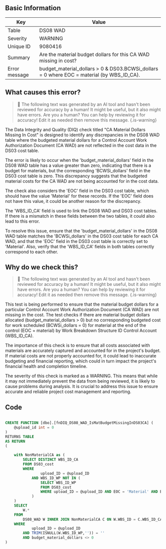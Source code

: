 ## Basic Information
| Key         | Value          |
|-------------|----------------|
| Table       | DS08 WAD |
| Severity    | WARNING |
| Unique ID   | 9080416   |
| Summary     | Are the material budget dollars for this CA WAD missing in cost? |
| Error message | budget_material_dollars > 0 & DS03.BCWSi_dollars = 0 where EOC = material (by WBS_ID_CA). |

## What causes this error?

> :robot: The following text was generated by an AI tool and hasn't been reviewed for accuracy by a human! It might be useful, but it also might have errors. Are you a human? You can help by reviewing it for accuracy! Edit it as needed then remove this message.
{.is-warning}

The Data Integrity and Quality (DIQ) check titled "CA Material Dollars Missing In Cost" is designed to identify any discrepancies in the DS08 WAD table where the budgeted material dollars for a Control Account Work Authorization Document (CA WAD) are not reflected in the cost data in the DS03 cost table.

The error is likely to occur when the 'budget_material_dollars' field in the DS08 WAD table has a value greater than zero, indicating that there is a budget for materials, but the corresponding 'BCWSi_dollars' field in the DS03 cost table is zero. This discrepancy suggests that the budgeted material costs for the CA WAD are not being accounted for in the cost data.

The check also considers the 'EOC' field in the DS03 cost table, which should have the value 'Material' for these records. If the 'EOC' field does not have this value, it could be another reason for the discrepancy.

The 'WBS_ID_CA' field is used to link the DS08 WAD and DS03 cost tables. If there is a mismatch in these fields between the two tables, it could also lead to this error.

To resolve this issue, ensure that the 'budget_material_dollars' in the DS08 WAD table matches the 'BCWSi_dollars' in the DS03 cost table for each CA WAD, and that the 'EOC' field in the DS03 cost table is correctly set to 'Material'. Also, verify that the 'WBS_ID_CA' fields in both tables correctly correspond to each other.
## Why do we check this?

> :robot: The following text was generated by an AI tool and hasn't been reviewed for accuracy by a human! It might be useful, but it also might have errors. Are you a human? You can help by reviewing it for accuracy! Edit it as needed then remove this message.
{.is-warning}

This test is being performed to ensure that the material budget dollars for a particular Control Account Work Authorization Document (CA WAD) are not missing in the cost. The test checks if there are material budget dollars allocated (budget_material_dollars > 0) but no corresponding budgeted cost for work scheduled (BCWSi_dollars = 0) for material at the end of the control (EOC = material) by Work Breakdown Structure ID Control Account (WBS_ID_CA).

The importance of this check is to ensure that all costs associated with materials are accurately captured and accounted for in the project's budget. If material costs are not properly accounted for, it could lead to inaccurate budgeting and financial reporting, which could in turn impact the project's financial health and completion timeline. 

The severity of this check is marked as a WARNING. This means that while it may not immediately prevent the data from being reviewed, it is likely to cause problems during analysis. It is crucial to address this issue to ensure accurate and reliable project cost management and reporting.
## Code

```sql

CREATE FUNCTION [dbo].[fnDIQ_DS08_WAD_IsMatBudgetMissingInDS03CA] (
	@upload_id int = 0
)
RETURNS TABLE
AS RETURN
(
	
	with NonMaterialCA as (
		SELECT DISTINCT WBS_ID_CA
		FROM DS03_cost
		WHERE 
				upload_ID = @upload_ID 
			AND WBS_ID_WP NOT IN (
				SELECT WBS_ID_WP
				FROM DS03_cost
				WHERE upload_ID = @upload_ID AND EOC = 'Material' AND BCWSi_dollars <> 0
			)
	)
	SELECT 
		W.*
	FROM
		DS08_WAD W INNER JOIN NonMaterialCA C ON W.WBS_ID = C.WBS_ID_CA
	WHERE
			upload_ID = @upload_ID  
		AND TRIM(ISNULL(W.WBS_ID_WP,'')) = ''
		AND budget_material_dollars <> 0
)
```

